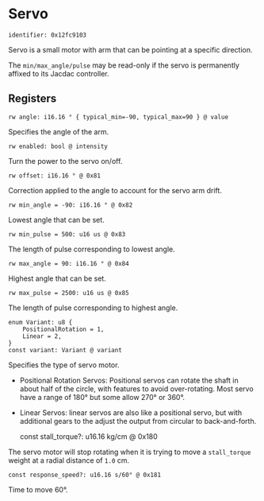 # Servo

    identifier: 0x12fc9103

Servo is a small motor with arm that can be pointing at a specific direction.

The `min/max_angle/pulse` may be read-only if the servo is permanently affixed to its Jacdac controller.

## Registers

    rw angle: i16.16 ° { typical_min=-90, typical_max=90 } @ value

Specifies the angle of the arm.

    rw enabled: bool @ intensity

Turn the power to the servo on/off.

    rw offset: i16.16 ° @ 0x81

Correction applied to the angle to account for the servo arm drift.

    rw min_angle = -90: i16.16 ° @ 0x82

Lowest angle that can be set.

    rw min_pulse = 500: u16 us @ 0x83

The length of pulse corresponding to lowest angle.

    rw max_angle = 90: i16.16 ° @ 0x84

Highest angle that can be set.

    rw max_pulse = 2500: u16 us @ 0x85

The length of pulse corresponding to highest angle.

    enum Variant: u8 {
        PositionalRotation = 1,
        Linear = 2,
    }
    const variant: Variant @ variant

Specifies the type of servo motor.
* Positional Rotation Servos: Positional servos can rotate the shaft in about half of the circle,
with features to avoid over-rotating. Most servo have a range of 180° but some allow 270° or 360°.
* Linear Servos: linear servos are also like a positional servo, but with additional gears to the adjust the output from circular to back-and-forth.

    const stall_torque?: u16.16 kg/cm @ 0x180

The servo motor will stop rotating when it is trying to move a ``stall_torque`` weight at a radial distance of ``1.0`` cm.

    const response_speed?: u16.16 s/60° @ 0x181

Time to move 60°.
